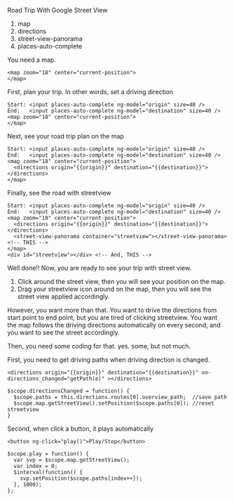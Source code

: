 Road Trip With Google Street View

  1. map
  2. directions
  3. street-view-panorama
  4. places-auto-complete

You need a map.

    <map zoom="18" center="current-position">
    </map>

First, plan your trip. In other words, set a driving direction

    Start: <input places-auto-complete ng-model="origin" size=40 />    
    End:   <input places-auto-complete ng-model="destination" size=40 />
    <map zoom="18" center="current-position">
    </map>

Next, see your road trip plan on the map

    Start: <input places-auto-complete ng-model="origin" size=40 />    
    End:   <input places-auto-complete ng-model="destination" size=40 />
    <map zoom="18" center="current-position">
      <directions origin="{{origin}}" destination="{{destination}}"></directions>
    </map>

Finally, see the road with streetview

    Start: <input places-auto-complete ng-model="origin" size=40 />    
    End:   <input places-auto-complete ng-model="destination" size=40 />
    <map zoom="18" center="current-position">
      <directions origin="{{origin}}" destination="{{destination}}"></directions>
      <street-view-panorama container="streetview"></street-view-panorama> <!-- THIS -->
    </map>
    <div id="streetview"></div> <!-- And, THIS -->

Well done!! Now, you are ready to see your trip with street view.
1. Click around the street view, then you will see your position on the map.
2. Drag your streetview icon around on the map, then you will see the street view applied accordingly.


However, you want more than that.
You want to drive the directions from start point to end point, but you are tired of clicking streetview.
You want the map follows the driving directions automatically on every second, and you want to see the street accordingly.

Then, you need some coding for that. yes. some, but not much.

First, you need to get driving paths when driving direction is changed.

    <directions origin="{{origin}}" destination="{{destination}}" on-directions_changed="getPath(e)" ></directions>

    $scope.directionsChanged = function() {
      $scope.paths = this.directions.routes[0].overview_path;  //save path
      $scope.map.getStreetView().setPosition($scope.paths[0]); //reset streetview
    }

Second, when click a button, it plays automatically

    <button ng-click="play()">Play/Stop</button>

    $scope.play = function() {
      var svp = $scope.map.getStreetView();
      var index = 0;
      $interval(function() {
        svp.setPosition($scope.paths[index++]);
      }, 1000);
    };


